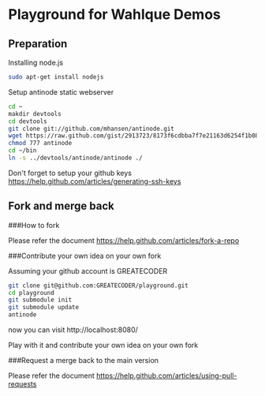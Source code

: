 Playground for Wahlque Demos
============================

Preparation
-------------

Installing node.js

```bash
sudo apt-get install nodejs
```

Setup antinode static webserver

```bash
cd ~
makdir devtools
cd devtools
git clone git://github.com/mhansen/antinode.git
wget https://raw.github.com/gist/2913723/8173f6cdbba7f7e21163d6254f1b08077a645171/antinode
chmod 777 antinode
cd ~/bin
ln -s ../devtools/antinode/antinode ./
```

Don't forget to setup your github keys
https://help.github.com/articles/generating-ssh-keys

Fork and merge back
-------------------

###How to fork

Please refer the document https://help.github.com/articles/fork-a-repo


###Contribute your own idea on your own fork

Assuming your github account is GREATECODER

```bash
git clone git@github.com:GREATECODER/playground.git
cd playground
git submodule init
git submodule update
antinode
```
now you can visit http://localhost:8080/

Play with it and contribute your own idea on your own fork

###Request a merge back to the main version

Please refer the document https://help.github.com/articles/using-pull-requests
